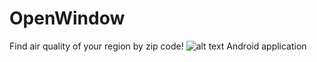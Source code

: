 # OpenWindow

Find air quality of your region by zip code!
![alt text](https://github.com/indigowhale33/OpenWindow/screenshot/.png "main page")
Android application 
